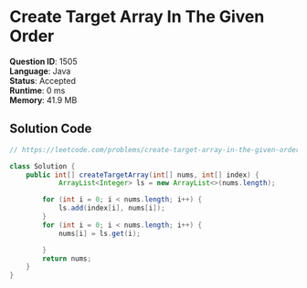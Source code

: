 # Create Target Array In The Given Order

**Question ID**: 1505  
**Language**: Java  
**Status**: Accepted  
**Runtime**: 0 ms  
**Memory**: 41.9 MB  

## Solution Code
```java
// https://leetcode.com/problems/create-target-array-in-the-given-order

class Solution {
    public int[] createTargetArray(int[] nums, int[] index) {
            ArrayList<Integer> ls = new ArrayList<>(nums.length);

        for (int i = 0; i < nums.length; i++) {
            ls.add(index[i], nums[i]);
        }
        for (int i = 0; i < nums.length; i++) {
            nums[i] = ls.get(i);

        }
        return nums;
    }
}
```
